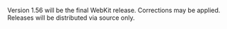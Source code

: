 Version 1.56 will be the final WebKit release. Corrections may be applied.
Releases will be distributed via source only.
